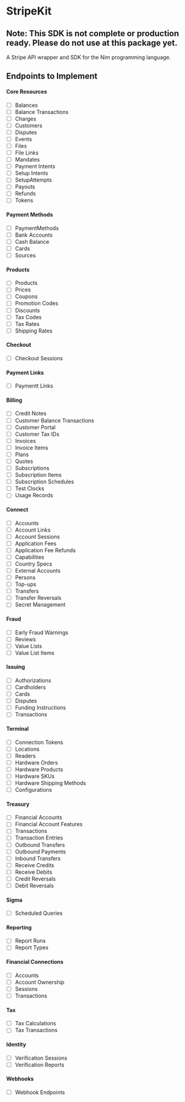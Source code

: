 # StripeKit

## Note: This SDK is not complete or production ready. Please do not use at this package yet.

A Stripe API wrapper and SDK for the Nim programming language.

## Endpoints to Implement

#### Core Resources
- [ ] Balances
- [ ] Balance Transactions
- [ ] Charges
- [ ] Customers
- [ ] Disputes
- [ ] Events
- [ ] Files
- [ ] File Links
- [ ] Mandates
- [ ] Payment Intents
- [ ] Setup Intents
- [ ] SetupAttempts
- [ ] Payouts
- [ ] Refunds
- [ ] Tokens

#### Payment Methods
- [ ] PaymentMethods
- [ ] Bank Accounts
- [ ] Cash Balance
- [ ] Cards
- [ ] Sources

#### Products
- [ ] Products
- [ ] Prices
- [ ] Coupons
- [ ] Promotion Codes
- [ ] Discounts
- [ ] Tax Codes
- [ ] Tax Rates
- [ ] Shipping Rates

#### Checkout
- [ ] Checkout Sessions

#### Payment Links
- [ ] Paymentt Links

#### Billing
- [ ] Credit Notes
- [ ] Customer Balance Transactions
- [ ] Customer Portal
- [ ] Customer Tax IDs
- [ ] Invoices
- [ ] Invoice Items
- [ ] Plans
- [ ] Quotes
- [ ] Subscriptions
- [ ] Subscription Items
- [ ] Subscription Schedules
- [ ] Test Clocks
- [ ] Usage Records

#### Connect
- [ ] Accounts
- [ ] Account Links
- [ ] Account Sessions
- [ ] Application Fees
- [ ] Application Fee Refunds
- [ ] Capabilities
- [ ] Country Specs
- [ ] External Accounts
- [ ] Persons
- [ ] Top-ups
- [ ] Transfers
- [ ] Transfer Reversals
- [ ] Secret Management

#### Fraud
- [ ] Early Fraud Warnings
- [ ] Reviews
- [ ] Value Lists
- [ ] Value List Items

#### Issuing
- [ ] Authorizations
- [ ] Cardholders
- [ ] Cards
- [ ] Disputes
- [ ] Funding Instructions
- [ ] Transactions

#### Terminal
- [ ] Connection Tokens
- [ ] Locations
- [ ] Readers
- [ ] Hardware Orders
- [ ] Hardware Products
- [ ] Hardware SKUs
- [ ] Hardware Shipping Methods
- [ ] Configurations

#### Treasury
- [ ] Financial Accounts
- [ ] Financial Account Features
- [ ] Transactions
- [ ] Transaction Entries
- [ ] Outbound Transfers
- [ ] Outbound Payments
- [ ] Inbound Transfers
- [ ] Receive Credits
- [ ] Receive Debits
- [ ] Credit Reversals
- [ ] Debit Reversals

#### Sigma
- [ ] Scheduled Queries

#### Reporting
- [ ] Report Runs
- [ ] Report Types

#### Financial Connections
- [ ] Accounts
- [ ] Account Ownership
- [ ] Sessions
- [ ] Transactions

#### Tax
- [ ] Tax Calculations
- [ ] Tax Transactions

#### Identity
- [ ] Verification Sessions
- [ ] Verification Reports

#### Webhooks
- [ ] Webhook Endpoints